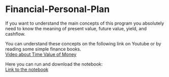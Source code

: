# Financial-Personal-Plan
If you want to understand the main concepts of this program you absolutely need to know the meaning of present value, future value, yield, and cashflow.

You can understand these concepts on the following link on Youtube or by reading some simple finance books.
<br>[Video about Time Value of Money](https://www.youtube.com/watch?v=ks33lMoxst0)

Here you can run and download the notebook: <br>[Link to the notebook](https://colab.research.google.com/drive/1RkLw5V6BCWc-fBkyT0pMm8k1TStHfe0n?usp=sharing)
